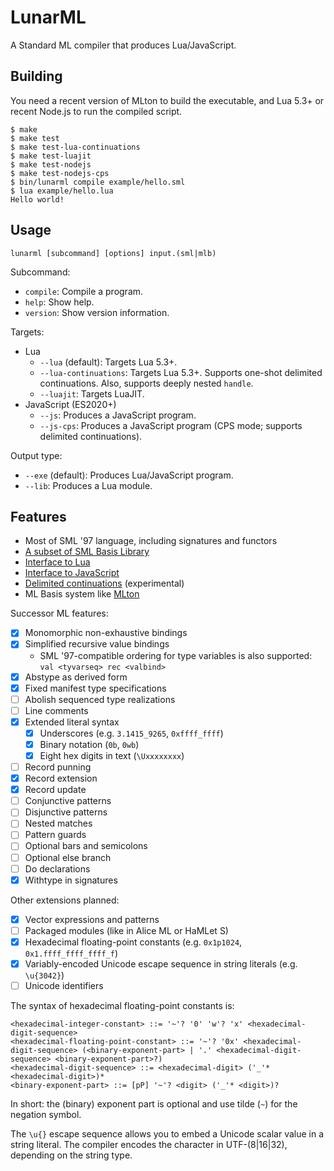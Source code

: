 # LunarML

A Standard ML compiler that produces Lua/JavaScript.

## Building

You need a recent version of MLton to build the executable, and Lua 5.3+ or recent Node.js to run the compiled script.

```
$ make
$ make test
$ make test-lua-continuations
$ make test-luajit
$ make test-nodejs
$ make test-nodejs-cps
$ bin/lunarml compile example/hello.sml
$ lua example/hello.lua
Hello world!
```

## Usage

```
lunarml [subcommand] [options] input.(sml|mlb)
```

Subcommand:

* `compile`: Compile a program.
* `help`: Show help.
* `version`: Show version information.

Targets:

* Lua
    * `--lua` (default): Targets Lua 5.3+.
    * `--lua-continuations`: Targets Lua 5.3+. Supports one-shot delimited continuations. Also, supports deeply nested `handle`.
    * `--luajit`: Targets LuaJIT.
* JavaScript (ES2020+)
    * `--js`: Produces a JavaScript program.
    * `--js-cps`: Produces a JavaScript program (CPS mode; supports delimited continuations).

Output type:

* `--exe` (default): Produces Lua/JavaScript program.
* `--lib`: Produces a Lua module.

## Features

* Most of SML '97 language, including signatures and functors
* [A subset of SML Basis Library](doc/BasisLibrary.md)
* [Interface to Lua](doc/LuaInterface.md)
* [Interface to JavaScript](doc/JavaScriptInterface.md)
* [Delimited continuations](doc/DelimitedContinuations.md) (experimental)
* ML Basis system like [MLton](http://mlton.org/MLBasis)

Successor ML features:

* [x] Monomorphic non-exhaustive bindings
* [x] Simplified recursive value bindings
    * SML '97-compatible ordering for type variables is also supported: `val <tyvarseq> rec <valbind>`
* [x] Abstype as derived form
* [x] Fixed manifest type specifications
* [ ] Abolish sequenced type realizations
* [ ] Line comments
* [x] Extended literal syntax
    * [x] Underscores (e.g. `3.1415_9265`, `0xffff_ffff`)
    * [x] Binary notation (`0b`, `0wb`)
    * [x] Eight hex digits in text (`\Uxxxxxxxx`)
* [ ] Record punning
* [x] Record extension
* [x] Record update
* [ ] Conjunctive patterns
* [ ] Disjunctive patterns
* [ ] Nested matches
* [ ] Pattern guards
* [ ] Optional bars and semicolons
* [ ] Optional else branch
* [ ] Do declarations
* [x] Withtype in signatures

Other extensions planned:

* [x] Vector expressions and patterns
* [ ] Packaged modules (like in Alice ML or HaMLet S)
* [x] Hexadecimal floating-point constants (e.g. `0x1p1024`, `0x1.ffff_ffff_ffff_f`)
* [x] Variably-encoded Unicode escape sequence in string literals (e.g. `\u{3042}`)
* [ ] Unicode identifiers

The syntax of hexadecimal floating-point constants is:

```
<hexadecimal-integer-constant> ::= '~'? '0' 'w'? 'x' <hexadecimal-digit-sequence>
<hexadecimal-floating-point-constant> ::= '~'? '0x' <hexadecimal-digit-sequence> (<binary-exponent-part> | '.' <hexadecimal-digit-sequence> <binary-exponent-part>?)
<hexadecimal-digit-sequence> ::= <hexadecimal-digit> ('_'* <hexadecimal-digit>)*
<binary-exponent-part> ::= [pP] '~'? <digit> ('_'* <digit>)?
```

In short: the (binary) exponent part is optional and use tilde (`~`) for the negation symbol.

The `\u{}` escape sequence allows you to embed a Unicode scalar value in a string literal.
The compiler encodes the character in UTF-(8|16|32), depending on the string type.
